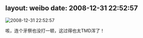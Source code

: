 layout: weibo
date: 2008-12-31 22:52:57
---
<meta name="referrer" content="no-referrer" />

<img src="/images/renren.ico" style="float: left;"/>2008-12-31 22:52:57

咳，连个牙祭也没打一顿，这过得也太TMD浑了！

